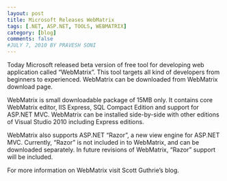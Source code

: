 ```yaml
---
layout: post
title: Microsoft Releases WebMatrix
tags: [.NET, ASP.NET, TOOLS, WEBMATRIX]
category: [blog]
comments: false
#JULY 7, 2010 BY PRAVESH SONI
---
```


Today Microsoft released beta version of free tool for developing web application called “WebMatrix”. This tool targets all kind of developers from beginners to experienced. WebMatrix can be downloaded from WebMatrix download page.


WebMatrix is small downloadable package of 15MB only. It contains core WebMatrix editor, IIS Express, SQL Compact Edition and support for ASP.NET MVC. WebMatrix can be installed side-by-side with other editions of Visual Studio 2010 including Express editions.

WebMatrix also supports ASP.NET “Razor”, a new view engine for ASP.NET MVC. Currently, “Razor” is not included in to WebMatrix, and can be downloaded separately.  In future revisions of WebMatrix, “Razor” support will be included.

For more information on WebMatrix visit Scott Guthrie’s blog.
